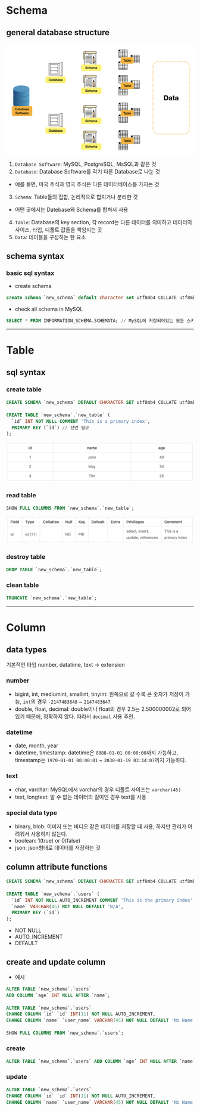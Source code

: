 # Schema

## general database structure

![alt text](image/image-1.png)

1. `Database Software`:  MySQL, PostgreSQL, MsSQL과 같은 것
2. `Database`: Database Software를 각기 다른 Database로 나눈 것
- 예를 들면, 미국 주식과 영국 주식은 다른 데이터베이스를 가지는 것
3. `Schema`: Table들의 집합, 논리적으로 합치거나 분리한 것
- 어떤 곳에서는 Datebase와 Schema를 합쳐서 사용
4. `Table`: Database의 key section, 각 record는 다른 데이터를 의미하고 데이터의 사이즈, 타입, 디폴트 값들을 책임지는 곳
5. `Data`: 테이블을 구성하는 한 요소

## schema syntax

### basic sql syntax

- create schema

```sql
create schema `new_schema` default character set utf8mb4 COLLATE utf8mb4_unicode_ci;
```

- check all schema in MySQL

```sql
SELECT * FROM INFORMATION_SCHEMA.SCHEMATA; // MySQL에 저장되어있는 모든 스키마 불러오기
```

---

# Table

## sql syntax

### create table

```sql
CREATE SCHEMA `new_schema` DEFAULT CHARACTER SET utf8mb4 COLLATE utf8mb4_unicode_ci;

CREATE TABLE `new_schema`.`new_table` (
  `id` INT NOT NULL COMMENT 'This is a primary index',
  PRIMARY KEY (`id`) // 선언 필요
);
```

![alt text](image/image-2.png)

### read table

```sql
SHOW FULL COLUMNS FROM `new_schema`.`new_table`;
```

![alt text](image/image-3.png)

### destroy table

```sql
DROP TABLE `new_schema`.`new_table`;
```

### clean table

```sql
TRUNCATE `new_schema`.`new_table`;
```

---

# Column


## data types

기본적인 타입 number, datatime, text -> extension

### number

- bigint, int, mediumint, smallint, tinyint: 왼쪽으로 갈 수록 큰 숫자가 저장이 가능, `int`의 경우 `-2147483648` ~ `2147483647`
- double, float, decimal: double이나 float의 경우 2.5는 2.500000002로 되어있기 때문에, 정확하지 않다. 따라서 `decimal` 사용 추천.

### datetime

- date, month, year
- datetime, timestamp: datetime은 `8888-01-01 00:00:00`까지 가능하고, timestamp는 `1970-01-01 00:00:01` ~ `2038-01-19 03:14:07`까지 가능하다.

### text

- char, varchar: MySQL에서 varchar의 경우 디폴트 사이즈는 `varchar(45)`
- text, longtext: 알 수 없는 데이터의 길이인 경우 text를 사용

### special data type

- binary, blob: 이미지 또는 비디오 같은 데이터를 저장할 때 사용, 하지만 관리가 어려워서 사용하지 않는다.
- boolean: 1(true) or 0(false)
- json: json형태로 데이터를 저장하는 것

## column attribute functions

```sql
CREATE SCHEMA `new_schema` DEFAULT CHARACTER SET utf8mb4 COLLATE utf8mb4_unicode_ci;

CREATE TABLE `new_schema`.`users` (
  `id` INT NOT NULL AUTO_INCREMENT COMMENT 'This is the primary index',
  `name` VARCHAR(45) NOT NULL DEFAULT 'N/A',
  PRIMARY KEY (`id`)
);
```

- NOT NULL
- AUTO_INCREMENT
- DEFAULT

## create and update column

- 예시

```sql
ALTER TABLE `new_schema`.`users`
ADD COLUMN `age` INT NULL AFTER `name`;

ALTER TABLE `new_schema`.`users`
CHANGE COLUMN `id` `id` INT(11) NOT NULL AUTO_INCREMENT,
CHANGE COLUMN `name` `user_name` VARCHAR(45) NOT NULL DEFAULT 'No Name';

SHOW FULL COLUMNS FROM `new_schema`.`users`;
```

### create

```sql
ALTER TABLE `new_schema`.`users` ADD COLUMN `age` INT NULL AFTER `name`;
```

### update

```sql
ALTER TABLE `new_schema`.`users`
CHANGE COLUMN `id` `id` INT(11) NOT NULL AUTO_INCREMENT,
CHANGE COLUMN `name` `user_name` VARCHAR(45) NOT NULL DEFAULT 'No Name';
```